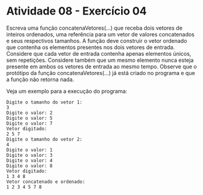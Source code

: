 # Atividade 08 - Exercício 04

Escreva uma função concatenaVetores(...) que receba dois vetores de inteiros ordenados, uma referência para um vetor de valores concatenados e seus respectivos tamanhos. A função deve construir o vetor ordenado que contenha os elementos presentes nos dois vetores de entrada. Considere que cada vetor de entrada contenha apenas elementos únicos, sem repetições. Considere também que um mesmo elemento nunca esteja presente em ambos os vetores de entrada ao mesmo tempo. Observe que o protótipo da função concatenaVetores(...) já está criado no programa e que a função não retorna nada.

Veja um exemplo para a execução do programa:

```
Digite o tamanho do vetor 1: 
3
Digite o valor: 2
Digite o valor: 5
Digite o valor: 7
Vetor digitado:
2 5 7 
Digite o tamanho do vetor 2: 
4
Digite o valor: 1
Digite o valor: 3
Digite o valor: 4
Digite o valor: 8
Vetor digitado: 
1 3 4 8
Vetor concatenado e ordenado:
1 2 3 4 5 7 8
```
